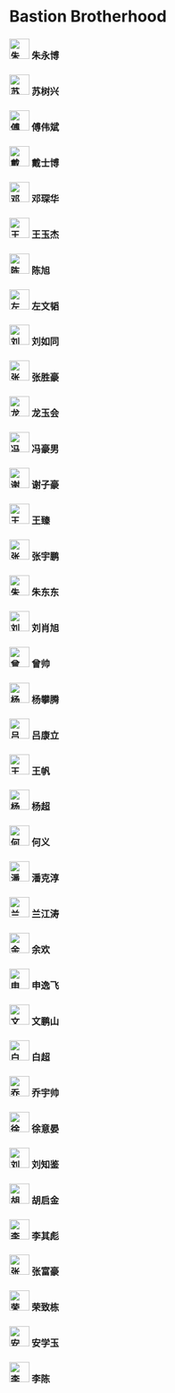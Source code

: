 # Bastion Brotherhood
### <img src="undefined" alt="朱永博" width="36"/> 朱永博 
### <img src="undefined" alt="苏树兴" width="36"/> 苏树兴 
### <img src="undefined" alt="傅伟斌" width="36"/> 傅伟斌 
### <img src="undefined" alt="戴士博" width="36"/> 戴士博 
### <img src="undefined" alt="邓琛华" width="36"/> 邓琛华 
### <img src="undefined" alt="王玉杰" width="36"/> 王玉杰 
### <img src="undefined" alt="陈旭" width="36"/> 陈旭 
### <img src="undefined" alt="左文韬" width="36"/> 左文韬 
### <img src="undefined" alt="刘如同 " width="36"/> 刘如同  
### <img src="undefined" alt="张胜豪 " width="36"/> 张胜豪  
### <img src="undefined" alt="龙玉会" width="36"/> 龙玉会 
### <img src="undefined" alt="冯豪男" width="36"/> 冯豪男 
### <img src="undefined" alt="谢子豪" width="36"/> 谢子豪 
### <img src="undefined" alt="王臻" width="36"/> 王臻 
### <img src="undefined" alt="张宇鹏" width="36"/> 张宇鹏 
### <img src="undefined" alt="朱东东" width="36"/> 朱东东 
### <img src="undefined" alt="刘肖旭" width="36"/> 刘肖旭 
### <img src="undefined" alt="曾帅 " width="36"/> 曾帅  
### <img src="undefined" alt="杨攀腾" width="36"/> 杨攀腾 
### <img src="undefined" alt="吕康立" width="36"/> 吕康立 
### <img src="undefined" alt="王帆" width="36"/> 王帆 
### <img src="undefined" alt="杨超" width="36"/> 杨超 
### <img src="undefined" alt="何义" width="36"/> 何义 
### <img src="undefined" alt="潘克淳" width="36"/> 潘克淳 
### <img src="undefined" alt="兰江涛" width="36"/> 兰江涛 
### <img src="undefined" alt="余欢" width="36"/> 余欢 
### <img src="undefined" alt="申逸飞" width="36"/> 申逸飞 
### <img src="undefined" alt="文鹏山" width="36"/> 文鹏山 
### <img src="undefined" alt="白超" width="36"/> 白超 
### <img src="undefined" alt="乔宇帅" width="36"/> 乔宇帅 
### <img src="undefined" alt="徐意晏" width="36"/> 徐意晏 
### <img src="undefined" alt="刘知鉴" width="36"/> 刘知鉴 
### <img src="undefined" alt="胡启金" width="36"/> 胡启金 
### <img src="undefined" alt="李其彪" width="36"/> 李其彪 
### <img src="undefined" alt="张富豪" width="36"/> 张富豪 
### <img src="undefined" alt="荣致栋" width="36"/> 荣致栋 
### <img src="undefined" alt="安学玉" width="36"/> 安学玉 
### <img src="undefined" alt="李陈" width="36"/> 李陈 